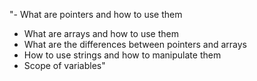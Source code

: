 "- What are pointers and how to use them
- What are arrays and how to use them
- What are the differences between pointers and arrays
- How to use strings and how to manipulate them
- Scope of variables"
